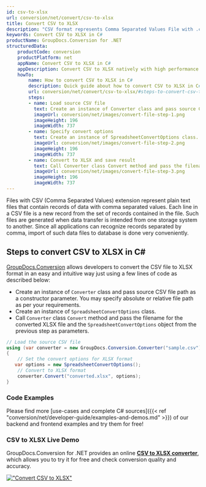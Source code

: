 ```yaml
---
id: csv-to-xlsx
url: conversion/net/convert/csv-to-xlsx
title: Convert CSV to XLSX
description: "CSV format represents Comma Separated Values File with .csv extension. Learn how to convert CSV to XLSX file programmatically in C# language using GroupDocs.Conversion for .NET library."
keywords: Convert CSV to XLSX in C#
productName: GroupDocs.Conversion for .NET
structuredData:
    productCode: conversion
    productPlatform: net
    appName: Convert CSV to XLSX in C#
    appDescription: Convert CSV to XLSX natively with high performance using C# language and server side GroupDocs.Conversion for .NET APIs, without the use of any software like Microsoft or Open Office.
    howTo:
        name: How to convert CSV to XLSX in C# 
        description: Quick guide about how to convert CSV to XLSX in C# with high performance and accuracy.
        url: conversion/net/convert/csv-to-xlsx/#steps-to-convert-csv-to-xlsx-in-c
        steps:
        - name: Load source CSV file 
          text: Create an instance of Converter class and pass source CSV file path as a constructor parameter. You may specify absolute or relative file path as per your requirements. 
          imageUrl: conversion/net/images/convert-file-step-1.png
          imageHeight: 196
          imageWidth: 737
        - name: Specify convert options 
          text: Create an instance of SpreadsheetConvertOptions class.
          imageUrl: conversion/net/images/convert-file-step-2.png
          imageHeight: 196
          imageWidth: 737
        - name: Convert to XLSX and save result 
          text: Call Converter class Convert method and pass the filename for the converted HTML file and the SpreadsheetConvertOptions object from the previous step as parameters.
          imageUrl: conversion/net/images/convert-file-step-3.png
          imageHeight: 196
          imageWidth: 737
---
```


Files with CSV (Comma Separated Values) extension represent plain text files that contain records of data with comma separated values. Each line in a CSV file is a new record from the set of records contained in the file. Such files are generated when data transfer is intended from one storage system to another. Since all applications can recognize records separated by comma, import of such data files to database is done very conveniently.

## Steps to convert CSV to XLSX in C#

[GroupDocs.Conversion](https://products.groupdocs.com/conversion/net) allows developers to convert the CSV file to XLSX format in an easy and intuitive way just using a few lines of code as described below:

* Create an instance of `Converter` class and pass source CSV file path as a constructor parameter. You may specify absolute or relative file path as per your requirements. 
* Create an instance of `SpreadsheetConvertOptions` class.
* Call `Converter` class `Convert` method and pass the filename for the converted XLSX file and the `SpreadsheetConvertOptions` object from the previous step as parameters.

```csharp
// Load the source CSV file
using (var converter = new GroupDocs.Conversion.Converter("sample.csv"))
{
    // Set the convert options for XLSX format
   var options = new SpreadsheetConvertOptions();
    // Convert to XLSX format
    converter.Convert("converted.xlsx", options);
}
```

### Code Examples

Please find more [use-cases and complete C# sources]({{< ref "conversion/net/developer-guide/examples-and-demos.md" >}}) of our backend and frontend examples and try them for free!

### CSV to XLSX Live Demo

GroupDocs.Conversion for .NET provides an online [**CSV to XLSX converter**](https://products.groupdocs.app/conversion/csv-to-xlsx), which allows you to try it for free and check conversion quality and accuracy.

[!["Convert CSV to XLSX"](conversion/net/images/convert-to-xlsx/convert-csv-to-xlsx.png)](https://products.groupdocs.app/conversion/csv-to-xlsx)